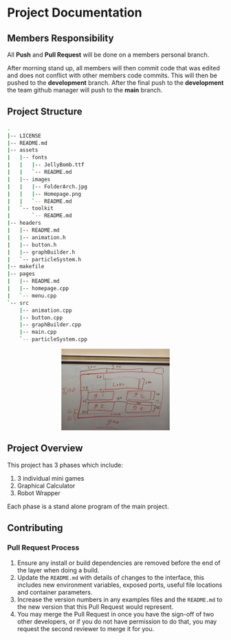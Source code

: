 # Project Documentation

## Members Responsibility

All **Push** and **Pull Request** will be done on a members personal branch.

After morning stand up, all members will then commit code that was edited and does not conflict with other members code commits. This will then be pushed to the **development** branch. After the final push to the **development** the team github manager will push to the **main** branch.

## Project Structure

```zsh
.
|-- LICENSE
|-- README.md
|-- assets
|   |-- fonts
|   |   |-- JellyBomb.ttf
|   |   `-- README.md
|   |-- images
|   |   |-- FolderArch.jpg
|   |   |-- Homepage.png
|   |   `-- README.md
|   `-- toolkit
|       `-- README.md
|-- headers
|   |-- README.md
|   |-- animation.h
|   |-- button.h
|   |-- graphBuilder.h
|   `-- particleSystem.h
|-- makefile
|-- pages
|   |-- README.md
|   |-- homepage.cpp
|   `-- menu.cpp
`-- src
    |-- animation.cpp
    |-- button.cpp
    |-- graphBuilder.cpp
    |-- main.cpp
    `-- particleSystem.cpp
```

<img src="./assets/images/Homepage.png"
alt="homepage-prototype"
style="display: block;
        margin-left: auto;
        margin-right: auto;
        width: 50%;"
title="HomePage ">

## Project Overview

This project has 3 phases which include:

1. 3 individual mini games
2. Graphical Calculator
3. Robot Wrapper

Each phase is a stand alone program of the main project.

## Contributing

### Pull Request Process

1. Ensure any install or build dependencies are removed before the end of the layer when doing a build.
2. Update the `README.md` with details of changes to the interface, this includes new environment variables, exposed ports, useful file locations and container parameters.
3. Increase the version numbers in any examples files and the `README.md` to the new version that this Pull Request would represent.
4. You may merge the Pull Request in once you have the sign-off of two other developers, or if you do not have permission to do that, you may request the second reviewer to merge it for you.
